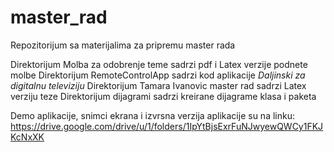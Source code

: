 # master_rad
Repozitorijum sa materijalima za pripremu master rada

Direktorijum Molba za odobrenje teme sadrzi pdf i Latex verzije podnete molbe
Direktorijum RemoteControlApp sadrzi kod aplikacije _Daljinski za digitalnu televiziju_
Direktorijum Tamara Ivanovic master rad sadrzi Latex verziju teze
Direktorijum dijagrami sadrzi kreirane dijagrame klasa i paketa

Demo aplikacije, snimci ekrana i izvrsna verzija aplikacije su na linku: https://drive.google.com/drive/u/1/folders/1IpYtBjsExrFuNJwyewQWCy1FKJKcNxXK
